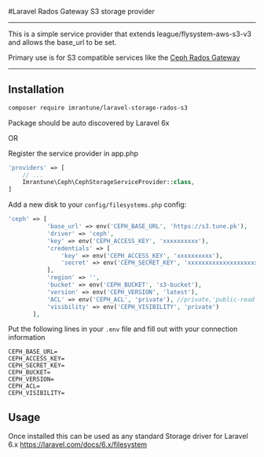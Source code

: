 #Laravel Rados Gateway S3 storage provider
___
This is  a simple service provider that extends league/flysystem-aws-s3-v3 and allows the base_url to be set.

Primary use is for S3 compatible services like the [Ceph Rados Gateway](http://docs.ceph.com/docs/master/radosgw/s3/)

___

## Installation

```bash
composer require imrantune/laravel-storage-rados-s3
```
Package should be auto discovered by Laravel 6x

OR

Register the service provider in app.php
```php
'providers' => [
    // ...
    Imrantune\Ceph\CephStorageServiceProvider::class,
]
```

Add a new disk to your `config/filesystems.php` config:
 ```php
'ceph' => [
            'base_url' => env('CEPH_BASE_URL', 'https://s3.tune.pk'),
            'driver' => 'ceph',
            'key' => env('CEPH_ACCESS_KEY', 'xxxxxxxxxx'),
            'credentials' => [
                'key' => env('CEPH_ACCESS_KEY', 'xxxxxxxxxx'),
                'secret' => env('CEPH_SECRET_KEY', 'xxxxxxxxxxxxxxxxxxxxxxxxxx'),
            ],
            'region' => '',
            'bucket' => env('CEPH_BUCKET', 's3-bucket'),
            'version' => env('CEPH_VERSION', 'latest'),
            'ACL' => env('CEPH_ACL', 'private'), //private,'public-read',
            'visibility' => env('CEPH_VISIBILITY', 'private')
        ],
```


Put the following lines in your `.env` file and fill out with your connection information
```
CEPH_BASE_URL=
CEPH_ACCESS_KEY=
CEPH_SECRET_KEY=
CEPH_BUCKET=
CEPH_VERSION=
CEPH_ACL=
CEPH_VISIBILITY=

```


## Usage
Once installed this can be used as any standard Storage driver for Laravel 6.x
https://laravel.com/docs/6.x/filesystem
